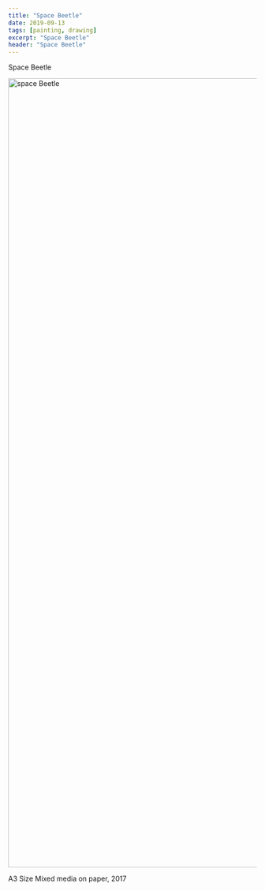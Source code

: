 ```yaml
---
title: "Space Beetle"
date: 2019-09-13
tags: [painting, drawing]
excerpt: "Space Beetle"
header: "Space Beetle"
---
```


Space Beetle

<img src="{{ site.url }}{{ site.baseurl }}/images/spacebeetle.jpg" width="2000" height="1600" alt="space Beetle">

A3 Size
Mixed media on paper,
2017
